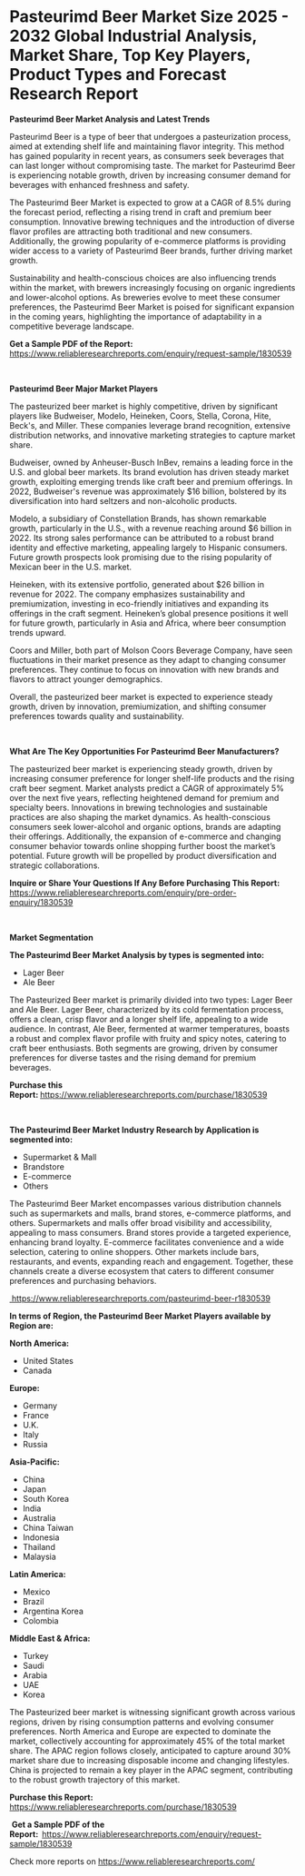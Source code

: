 <p><h1>Pasteurimd Beer Market Size 2025 - 2032 Global Industrial Analysis, Market Share, Top Key Players, Product Types and Forecast Research Report</h1></p><p><strong>Pasteurimd Beer Market Analysis and Latest Trends</strong></p>
<p><p>Pasteurimd Beer is a type of beer that undergoes a pasteurization process, aimed at extending shelf life and maintaining flavor integrity. This method has gained popularity in recent years, as consumers seek beverages that can last longer without compromising taste. The market for Pasteurimd Beer is experiencing notable growth, driven by increasing consumer demand for beverages with enhanced freshness and safety.</p><p>The Pasteurimd Beer Market is expected to grow at a CAGR of 8.5% during the forecast period, reflecting a rising trend in craft and premium beer consumption. Innovative brewing techniques and the introduction of diverse flavor profiles are attracting both traditional and new consumers. Additionally, the growing popularity of e-commerce platforms is providing wider access to a variety of Pasteurimd Beer brands, further driving market growth.</p><p>Sustainability and health-conscious choices are also influencing trends within the market, with brewers increasingly focusing on organic ingredients and lower-alcohol options. As breweries evolve to meet these consumer preferences, the Pasteurimd Beer Market is poised for significant expansion in the coming years, highlighting the importance of adaptability in a competitive beverage landscape.</p></p>
<p><strong>Get a Sample PDF of the Report:&nbsp;</strong> <a href="https://www.reliableresearchreports.com/enquiry/request-sample/1830539?utm_campaign=2251&utm_medium=2&utm_source=Github&utm_content=ia&utm_term=07042025&utm_id=pasteurimd-beer">https://www.reliableresearchreports.com/enquiry/request-sample/1830539</a></p>
<p>&nbsp;</p>
<p><strong>Pasteurimd Beer Major Market Players</strong></p>
<p><p>The pasteurized beer market is highly competitive, driven by significant players like Budweiser, Modelo, Heineken, Coors, Stella, Corona, Hite, Beck's, and Miller. These companies leverage brand recognition, extensive distribution networks, and innovative marketing strategies to capture market share.</p><p>Budweiser, owned by Anheuser-Busch InBev, remains a leading force in the U.S. and global beer markets. Its brand evolution has driven steady market growth, exploiting emerging trends like craft beer and premium offerings. In 2022, Budweiser's revenue was approximately $16 billion, bolstered by its diversification into hard seltzers and non-alcoholic products.</p><p>Modelo, a subsidiary of Constellation Brands, has shown remarkable growth, particularly in the U.S., with a revenue reaching around $6 billion in 2022. Its strong sales performance can be attributed to a robust brand identity and effective marketing, appealing largely to Hispanic consumers. Future growth prospects look promising due to the rising popularity of Mexican beer in the U.S. market.</p><p>Heineken, with its extensive portfolio, generated about $26 billion in revenue for 2022. The company emphasizes sustainability and premiumization, investing in eco-friendly initiatives and expanding its offerings in the craft segment. Heineken’s global presence positions it well for future growth, particularly in Asia and Africa, where beer consumption trends upward.</p><p>Coors and Miller, both part of Molson Coors Beverage Company, have seen fluctuations in their market presence as they adapt to changing consumer preferences. They continue to focus on innovation with new brands and flavors to attract younger demographics.</p><p>Overall, the pasteurized beer market is expected to experience steady growth, driven by innovation, premiumization, and shifting consumer preferences towards quality and sustainability.</p></p>
<p>&nbsp;</p>
<p><strong>What Are The Key Opportunities For Pasteurimd Beer Manufacturers?</strong></p>
<p><p>The pasteurized beer market is experiencing steady growth, driven by increasing consumer preference for longer shelf-life products and the rising craft beer segment. Market analysts predict a CAGR of approximately 5% over the next five years, reflecting heightened demand for premium and specialty beers. Innovations in brewing technologies and sustainable practices are also shaping the market dynamics. As health-conscious consumers seek lower-alcohol and organic options, brands are adapting their offerings. Additionally, the expansion of e-commerce and changing consumer behavior towards online shopping further boost the market’s potential. Future growth will be propelled by product diversification and strategic collaborations.</p></p>
<p><strong>Inquire or Share Your Questions If Any Before Purchasing This Report:</strong> <a href="https://www.reliableresearchreports.com/enquiry/pre-order-enquiry/1830539?utm_campaign=2251&utm_medium=2&utm_source=Github&utm_content=ia&utm_term=07042025&utm_id=pasteurimd-beer">https://www.reliableresearchreports.com/enquiry/pre-order-enquiry/1830539</a></p>
<p>&nbsp;</p>
<p><strong>Market Segmentation</strong></p>
<p><strong>The Pasteurimd Beer Market Analysis by types is segmented into:</strong></p>
<p><ul><li>Lager Beer</li><li>Ale Beer</li></ul></p>
<p><p>The Pasteurized Beer market is primarily divided into two types: Lager Beer and Ale Beer. Lager Beer, characterized by its cold fermentation process, offers a clean, crisp flavor and a longer shelf life, appealing to a wide audience. In contrast, Ale Beer, fermented at warmer temperatures, boasts a robust and complex flavor profile with fruity and spicy notes, catering to craft beer enthusiasts. Both segments are growing, driven by consumer preferences for diverse tastes and the rising demand for premium beverages.</p></p>
<p><strong>Purchase this Report:&nbsp;</strong><a href="https://www.reliableresearchreports.com/purchase/1830539?utm_campaign=2251&utm_medium=2&utm_source=Github&utm_content=ia&utm_term=07042025&utm_id=pasteurimd-beer">https://www.reliableresearchreports.com/purchase/1830539</a></p>
<p>&nbsp;</p>
<p><strong>The Pasteurimd Beer Market Industry Research by Application is segmented into:</strong></p>
<p><ul><li>Supermarket & Mall</li><li>Brandstore</li><li>E-commerce</li><li>Others</li></ul></p>
<p><p>The Pasteurimd Beer Market encompasses various distribution channels such as supermarkets and malls, brand stores, e-commerce platforms, and others. Supermarkets and malls offer broad visibility and accessibility, appealing to mass consumers. Brand stores provide a targeted experience, enhancing brand loyalty. E-commerce facilitates convenience and a wide selection, catering to online shoppers. Other markets include bars, restaurants, and events, expanding reach and engagement. Together, these channels create a diverse ecosystem that caters to different consumer preferences and purchasing behaviors.</p></p>
<p><a href="https://www.reliableresearchreports.com/pasteurimd-beer-r1830539?utm_campaign=2251&utm_medium=2&utm_source=Github&utm_content=ia&utm_term=07042025&utm_id=pasteurimd-beer">&nbsp;https://www.reliableresearchreports.com/pasteurimd-beer-r1830539</a></p>
<p><strong>In terms of Region, the Pasteurimd Beer Market Players available by Region are:</strong></p>
<p>
    <p> <strong> North America: </strong>
        <ul>
            <li>United States</li>
            <li>Canada</li>
        </ul>
        </p> 
    <p> <strong> Europe: </strong>
        <ul>
            <li>Germany</li>
            <li>France</li>
            <li>U.K.</li>
            <li>Italy</li>
            <li>Russia</li>
        </ul>
        </p> 
    <p> <strong> Asia-Pacific: </strong>
        <ul>
            <li>China</li>
            <li>Japan</li>
            <li>South Korea</li>
            <li>India</li>
            <li>Australia</li>
            <li>China Taiwan</li>
            <li>Indonesia</li>
            <li>Thailand</li>
            <li>Malaysia</li>
        </ul>
        </p> 
    <p> <strong> Latin America: </strong>
        <ul>
            <li>Mexico</li>
            <li>Brazil</li>
            <li>Argentina Korea</li>
            <li>Colombia</li>
        </ul>
        </p> 
    <p> <strong> Middle East & Africa: </strong>
        <ul>
            <li>Turkey</li>
            <li>Saudi</li>
            <li>Arabia</li>
            <li>UAE</li>
            <li>Korea</li>
        </ul>
    </p>
    </p>
<p><p>The Pasteurized beer market is witnessing significant growth across various regions, driven by rising consumption patterns and evolving consumer preferences. North America and Europe are expected to dominate the market, collectively accounting for approximately 45% of the total market share. The APAC region follows closely, anticipated to capture around 30% market share due to increasing disposable income and changing lifestyles. China is projected to remain a key player in the APAC segment, contributing to the robust growth trajectory of this market.</p></p>
<p><strong>Purchase this Report: </strong><a href="https://www.reliableresearchreports.com/purchase/1830539?utm_campaign=2251&utm_medium=2&utm_source=Github&utm_content=ia&utm_term=07042025&utm_id=pasteurimd-beer">https://www.reliableresearchreports.com/purchase/1830539</a></p>
<p>&nbsp;<strong>Get a Sample PDF of the Report:&nbsp;&nbsp;</strong><a href="https://www.reliableresearchreports.com/enquiry/request-sample/1830539?utm_campaign=2251&utm_medium=2&utm_source=Github&utm_content=ia&utm_term=07042025&utm_id=pasteurimd-beer">https://www.reliableresearchreports.com/enquiry/request-sample/1830539</a></p>
<p><strong></strong></p>
<p>Check more reports on <a href="https://www.reliableresearchreports.com/?utm_campaign=2251&utm_medium=2&utm_source=Github&utm_content=ia&utm_term=07042025&utm_id=pasteurimd-beer">https://www.reliableresearchreports.com/</a></p>